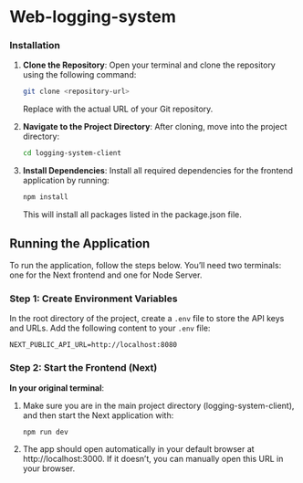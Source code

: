 # Web-logging-system

### Installation

1. **Clone the Repository**:
   Open your terminal and clone the repository using the following command:

   ```bash
   git clone <repository-url>
   ```

   Replace <repository-url> with the actual URL of your Git repository.

2. **Navigate to the Project Directory**:
   After cloning, move into the project directory:

   ```bash
   cd logging-system-client
   ```

3. **Install Dependencies**:
   Install all required dependencies for the frontend application by running:

   ```bash
   npm install
   ```

   This will install all packages listed in the package.json file.

## Running the Application

To run the application, follow the steps below. You’ll need two terminals: one for the Next frontend and one for Node Server.

### Step 1: Create Environment Variables

In the root directory of the project, create a `.env` file to store the API keys and URLs. Add the following content to your `.env` file:

```plaintext
NEXT_PUBLIC_API_URL=http://localhost:8080
```

### Step 2: Start the Frontend (Next)

**In your original terminal**:

1. Make sure you are in the main project directory (logging-system-client), and then start the Next application with:

   ```bash
   npm run dev
   ```

2. The app should open automatically in your default browser at http://localhost:3000. If it doesn’t, you can manually open this URL in your browser.
